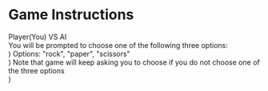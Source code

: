 # Game Instructions
Player(You) VS AI <br>
You will be prompted to choose one of the following three options: <br>)
Options: "rock", "paper", "scissors" <br>)
Note that game will keep asking you to choose if you do not choose one of the three options <br>)
